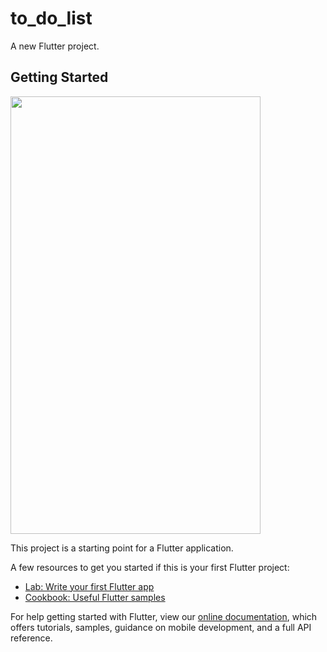 # to_do_list

A new Flutter project.

## Getting Started
<img src="https://user-images.githubusercontent.com/12158468/124331701-9034b600-dbb1-11eb-9507-bbe6420aa567.gif" width="400" height="700"/>

This project is a starting point for a Flutter application.

A few resources to get you started if this is your first Flutter project:

- [Lab: Write your first Flutter app](https://flutter.dev/docs/get-started/codelab)
- [Cookbook: Useful Flutter samples](https://flutter.dev/docs/cookbook)

For help getting started with Flutter, view our
[online documentation](https://flutter.dev/docs), which offers tutorials,
samples, guidance on mobile development, and a full API reference.
